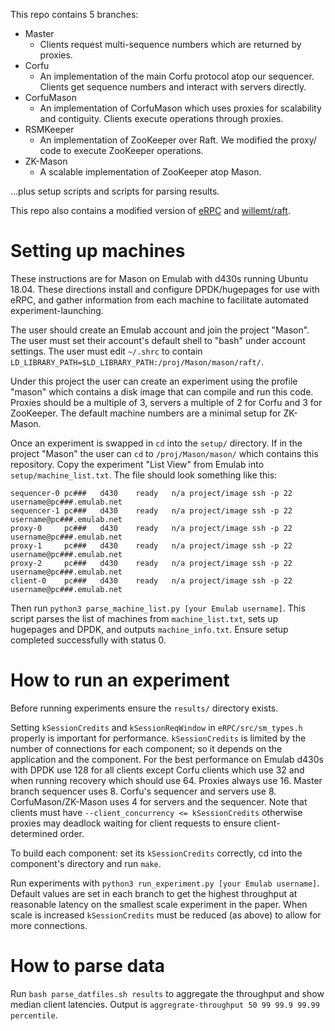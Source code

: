 This repo contains 5 branches:
- Master
    - Clients request multi-sequence numbers which are returned by proxies.
- Corfu
    - An implementation of the main Corfu protocol atop our sequencer. Clients get sequence numbers and interact with servers directly.
- CorfuMason
    - An implementation of CorfuMason which uses proxies for scalability and contiguity. Clients execute operations through proxies.
- RSMKeeper
    - An implementation of ZooKeeper over Raft. We modified the proxy/ code to execute ZooKeeper operations.
- ZK-Mason
    - A scalable implementation of ZooKeeper atop Mason.

...plus setup scripts and scripts for parsing results.

This repo also contains a modified version of [eRPC](https://github.com/erpc-io/eRPC) and [willemt/raft](https://github.com/willemt/raft).

# Setting up machines
These instructions are for Mason on Emulab with d430s running Ubuntu 18.04. These directions install and configure DPDK/hugepages for use with eRPC, and gather information from each machine to facilitate automated experiment-launching. 

The user should create an Emulab account and join the project "Mason". The user must set their account's default shell to "bash" under account settings.
The user must edit `~/.shrc` to contain `LD_LIBRARY_PATH=$LD_LIBRARY_PATH:/proj/Mason/mason/raft/`.

Under this project the user can create an experiment using the profile "mason" which contains a disk image that can compile and run this code.
Proxies should be a multiple of 3, servers a multiple of 2 for Corfu and 3 for ZooKeeper.
The default machine numbers are a minimal setup for ZK-Mason.

Once an experiment is swapped in `cd` into the `setup/` directory. If in the project "Mason" the user can `cd` to `/proj/Mason/mason/` which contains this repository. Copy the experiment "List View" from Emulab into `setup/machine_list.txt`. The file should look something like this:

    sequencer-0	pc###	d430	ready	n/a	project/image ssh -p 22 username@pc###.emulab.net		
    sequencer-1	pc###	d430	ready	n/a	project/image ssh -p 22 username@pc###.emulab.net		
    proxy-0	    pc###	d430	ready	n/a	project/image ssh -p 22 username@pc###.emulab.net		
    proxy-1	    pc###	d430	ready	n/a	project/image ssh -p 22 username@pc###.emulab.net		
    proxy-2	    pc###	d430	ready	n/a	project/image ssh -p 22 username@pc###.emulab.net		
    client-0	pc###	d430	ready	n/a	project/image ssh -p 22 username@pc###.emulab.net		

Then run `python3 parse_machine_list.py [your Emulab username]`. This script parses the list of machines from `machine_list.txt`, sets up hugepages and DPDK, and outputs `machine_info.txt`. Ensure setup completed successfully with status 0.

# How to run an experiment
Before running experiments ensure the `results/` directory exists.

Setting `kSessionCredits` and `kSessionReqWindow` in `eRPC/src/sm_types.h` properly is important for performance. 
`kSessionCredits` is limited by the number of connections for each component; so it depends on the application and the component.
For the best performance on Emulab d430s with DPDK use 128 for all clients except Corfu clients which use 32 and when running recovery which should use 64. Proxies always use 16. Master branch sequencer uses 8. Corfu's sequencer and servers use 8. CorfuMason/ZK-Mason uses 4 for servers and the sequencer. Note that clients must have `--client_concurrency <= kSessionCredits` otherwise proxies may deadlock waiting for client requests to ensure client-determined order.

To build each component: set its `kSessionCredits` correctly, cd into the component's directory and run `make`.

Run experiments with `python3 run_experiment.py [your Emulab username]`.
Default values are set in each branch to get the highest throughput at reasonable latency on the smallest scale experiment in the paper. When scale is increased `kSessionCredits` must be reduced (as above) to allow for more connections.

# How to parse data
Run `bash parse_datfiles.sh results` to aggregate the throughput and show median client latencies. Output is `aggregrate-throughput 50 99 99.9 99.99 percentile`.